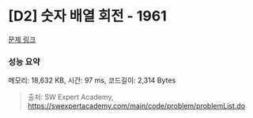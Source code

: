 # [D2] 숫자 배열 회전 - 1961 

[문제 링크](https://swexpertacademy.com/main/code/problem/problemDetail.do?contestProbId=AV5Pq-OKAVYDFAUq) 

### 성능 요약

메모리: 18,632 KB, 시간: 97 ms, 코드길이: 2,314 Bytes



> 출처: SW Expert Academy, https://swexpertacademy.com/main/code/problem/problemList.do